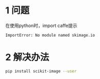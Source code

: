 
# 1 问题
在使用python时，import caffe提示
```bash
ImportError: No module named skimage.io
```


# 2 解决办法
```bash
pip install scikit-image --user
```


